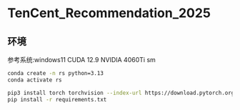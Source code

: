 # TenCent_Recommendation_2025

## 环境
参考系统:windows11 CUDA 12.9 NVIDIA 4060Ti sm

```bash
conda create -n rs python=3.13
conda activate rs

pip3 install torch torchvision --index-url https://download.pytorch.org/whl/cu129
pip install -r requirements.txt
```

